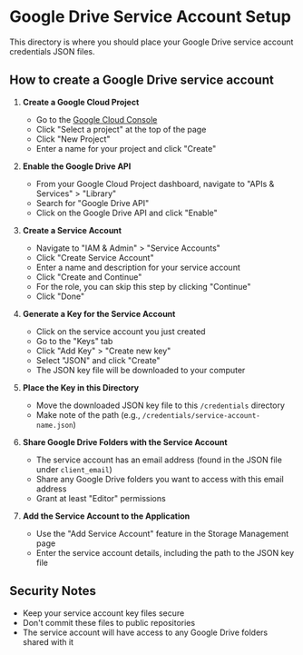 # Google Drive Service Account Setup

This directory is where you should place your Google Drive service account credentials JSON files.

## How to create a Google Drive service account

1. **Create a Google Cloud Project**
   - Go to the [Google Cloud Console](https://console.cloud.google.com/)
   - Click "Select a project" at the top of the page
   - Click "New Project"
   - Enter a name for your project and click "Create"

2. **Enable the Google Drive API**
   - From your Google Cloud Project dashboard, navigate to "APIs & Services" > "Library"
   - Search for "Google Drive API"
   - Click on the Google Drive API and click "Enable"

3. **Create a Service Account**
   - Navigate to "IAM & Admin" > "Service Accounts"
   - Click "Create Service Account"
   - Enter a name and description for your service account
   - Click "Create and Continue"
   - For the role, you can skip this step by clicking "Continue"
   - Click "Done"

4. **Generate a Key for the Service Account**
   - Click on the service account you just created
   - Go to the "Keys" tab
   - Click "Add Key" > "Create new key"
   - Select "JSON" and click "Create"
   - The JSON key file will be downloaded to your computer

5. **Place the Key in this Directory**
   - Move the downloaded JSON key file to this `/credentials` directory
   - Make note of the path (e.g., `/credentials/service-account-name.json`)

6. **Share Google Drive Folders with the Service Account**
   - The service account has an email address (found in the JSON file under `client_email`)
   - Share any Google Drive folders you want to access with this email address
   - Grant at least "Editor" permissions

7. **Add the Service Account to the Application**
   - Use the "Add Service Account" feature in the Storage Management page
   - Enter the service account details, including the path to the JSON key file

## Security Notes

- Keep your service account key files secure
- Don't commit these files to public repositories
- The service account will have access to any Google Drive folders shared with it
